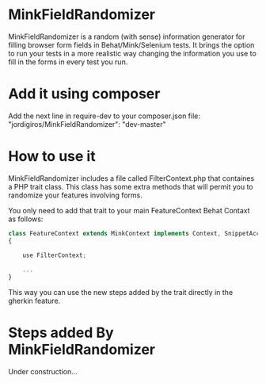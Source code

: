 # MinkFieldRandomizer
MinkFieldRandomizer is a random (with sense) information generator for filling browser form fields in Behat/Mink/Selenium tests. It brings the option to run your tests in a more realistic way changing the information you use to fill in the forms in every test you run.

# Add it using composer
Add the next line in require-dev to your composer.json file:
"jordigiros/MinkFieldRandomizer": "dev-master"

# How to use it
MinkFieldRandomizer includes a file called FilterContext.php that containes a PHP trait class. This class has some extra methods that will permit you to randomize your features involving forms.

You only need to add that trait to your main FeatureContext Behat Contaxt as follows:

```javascript
class FeatureContext extends MinkContext implements Context, SnippetAcceptingContext
{

    use FilterContext;
    
    ...
}
```

This way you can use the new steps added by the trait directly in the gherkin feature.

# Steps added By MinkFieldRandomizer

Under construction...
